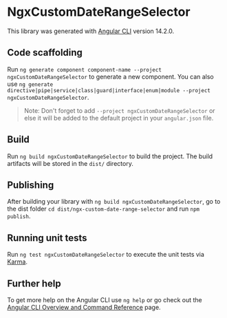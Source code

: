 # NgxCustomDateRangeSelector

This library was generated with [Angular CLI](https://github.com/angular/angular-cli) version 14.2.0.

## Code scaffolding

Run `ng generate component component-name --project ngxCustomDateRangeSelector` to generate a new component. You can also use `ng generate directive|pipe|service|class|guard|interface|enum|module --project ngxCustomDateRangeSelector`.
> Note: Don't forget to add `--project ngxCustomDateRangeSelector` or else it will be added to the default project in your `angular.json` file. 

## Build

Run `ng build ngxCustomDateRangeSelector` to build the project. The build artifacts will be stored in the `dist/` directory.

## Publishing

After building your library with `ng build ngxCustomDateRangeSelector`, go to the dist folder `cd dist/ngx-custom-date-range-selector` and run `npm publish`.

## Running unit tests

Run `ng test ngxCustomDateRangeSelector` to execute the unit tests via [Karma](https://karma-runner.github.io).

## Further help

To get more help on the Angular CLI use `ng help` or go check out the [Angular CLI Overview and Command Reference](https://angular.io/cli) page.
